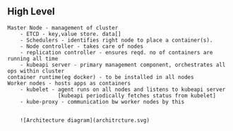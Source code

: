 High Level
----------
    
    Master Node - management of cluster
        - ETCD - key,value store. data[]
        - Schedulers - identifies right node to place a container(s).
        - Node controller - takes care of nodes
        - replication controller - ensures reqd. no of containers are running all time
        - kubeapi server - primary management component, orchestrates all ops within cluster
    container runtime(eg docker) - to be installed in all nodes
    Worker nodes - hosts apps as containers
        - kubelet - agent runs on all nodes and listens to kubeapi server
                    [kubeapi periodically fetches status from kubelet]
        - kube-proxy - communication bw worker nodes by this


        ![Architecture diagram](architrcture.svg)
